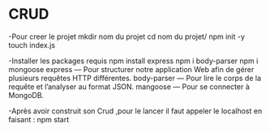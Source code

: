 # CRUD

-Pour creer le projet 
   mkdir nom du projet
   cd nom du projet/
   npm init -y
   touch index.js
   
   
 -Installer les packages requis 
   npm install express
   npm i body-parser
   npm i mongoose
   express — Pour structurer notre application Web afin de gérer plusieurs requêtes HTTP différentes.
   body-parser — Pour lire le corps de la requête et l’analyser au format JSON.
   mangoose — Pour se connecter à MongoDB.
   
 -Après avoir construit son Crud ,pour le lancer il faut appeler le localhost en faisant :
   npm start
     
